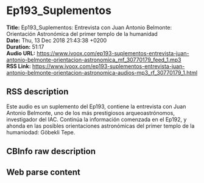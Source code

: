 # Ep193_Suplementos  
**Title:** Ep193_Suplementos: Entrevista con Juan Antonio Belmonte: Orientación Astronómica del primer templo de la humanidad  
**Date:** Thu, 13 Dec 2018 21:43:38 +0200  
**Duration:** 51:17  
**Audio URL:** https://www.ivoox.com/ep193-suplementos-entrevista-juan-antonio-belmonte-orientacion-astronomica_mf_30770179_feed_1.mp3  
**RSS Link:** https://www.ivoox.com/ep193-suplementos-entrevista-juan-antonio-belmonte-orientacion-astronomica-audios-mp3_rf_30770179_1.html  

## RSS description
Este audio es un suplemento del Ep193, contiene la entrevista con Juan Antonio Belmonte, uno de los más prestigiosos arqueoastrónomos, investigador del IAC. Continúa la información comenzada en el Ep192, y ahonda en las posibles orientaciones astronómicas del primer templo de la humaniodad: Göbekli Tepe.

## CBInfo raw description


## Web parse content

